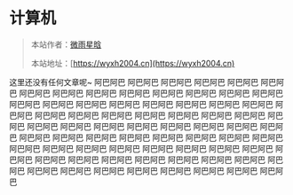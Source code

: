 # 计算机

> 本站作者：[微雨星晗](https://github.com/WeiYuXingHan)
>
> 本站地址：[https://wyxh2004.cn](https://wyxh2004.cn)


这里还没有任何文章呢~
阿巴阿巴
阿巴阿巴
阿巴阿巴
阿巴阿巴
阿巴阿巴
阿巴阿巴
阿巴阿巴
阿巴阿巴
阿巴阿巴
阿巴阿巴
阿巴阿巴
阿巴阿巴
阿巴阿巴
阿巴阿巴
阿巴阿巴
阿巴阿巴
阿巴阿巴
阿巴阿巴
阿巴阿巴
阿巴阿巴
阿巴阿巴
阿巴阿巴
阿巴阿巴
阿巴阿巴
阿巴阿巴
阿巴阿巴
阿巴阿巴
阿巴阿巴
阿巴阿巴
阿巴阿巴
阿巴阿巴
阿巴阿巴
阿巴阿巴
阿巴阿巴
阿巴阿巴
阿巴阿巴
阿巴阿巴
阿巴阿巴
阿巴阿巴
阿巴阿巴
阿巴阿巴
阿巴阿巴
阿巴阿巴
阿巴阿巴
阿巴阿巴
阿巴阿巴
阿巴阿巴
阿巴阿巴
阿巴阿巴
阿巴阿巴
阿巴阿巴
阿巴阿巴
阿巴阿巴
阿巴阿巴
阿巴阿巴
阿巴阿巴
阿巴阿巴
阿巴阿巴
阿巴阿巴
阿巴阿巴
阿巴阿巴
阿巴阿巴
阿巴阿巴
阿巴阿巴
阿巴阿巴
阿巴阿巴
阿巴阿巴
阿巴阿巴
阿巴阿巴
阿巴阿巴
阿巴阿巴
阿巴阿巴